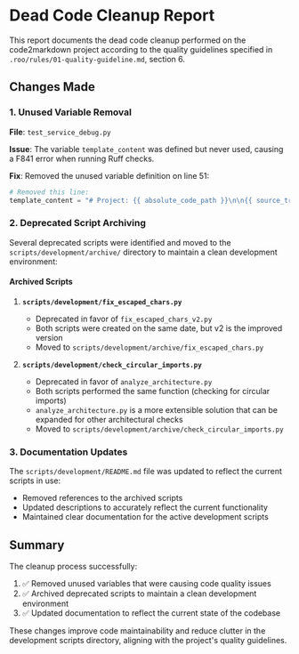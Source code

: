 # Dead Code Cleanup Report

This report documents the dead code cleanup performed on the code2markdown project according to the quality guidelines specified in `.roo/rules/01-quality-guideline.md`, section 6.

## Changes Made

### 1. Unused Variable Removal

**File**: `test_service_debug.py`

**Issue**: The variable `template_content` was defined but never used, causing a F841 error when running Ruff checks.

**Fix**: Removed the unused variable definition on line 51:
```python
# Removed this line:
template_content = "# Project: {{ absolute_code_path }}\n\n{{ source_tree }}\n\n{{#each files}}\n{{path}}:\n```\n{{code}}\n```\n{{/each}}"
```

### 2. Deprecated Script Archiving

Several deprecated scripts were identified and moved to the `scripts/development/archive/` directory to maintain a clean development environment:

#### Archived Scripts

1. **`scripts/development/fix_escaped_chars.py`**
   - Deprecated in favor of `fix_escaped_chars_v2.py`
   - Both scripts were created on the same date, but v2 is the improved version
   - Moved to `scripts/development/archive/fix_escaped_chars.py`

2. **`scripts/development/check_circular_imports.py`**
   - Deprecated in favor of `analyze_architecture.py`
   - Both scripts performed the same function (checking for circular imports)
   - `analyze_architecture.py` is a more extensible solution that can be expanded for other architectural checks
   - Moved to `scripts/development/archive/check_circular_imports.py`

### 3. Documentation Updates

The `scripts/development/README.md` file was updated to reflect the current scripts in use:

- Removed references to the archived scripts
- Updated descriptions to accurately reflect the current functionality
- Maintained clear documentation for the active development scripts

## Summary

The cleanup process successfully:

1. ✅ Removed unused variables that were causing code quality issues
2. ✅ Archived deprecated scripts to maintain a clean development environment
3. ✅ Updated documentation to reflect the current state of the codebase

These changes improve code maintainability and reduce clutter in the development scripts directory, aligning with the project's quality guidelines.